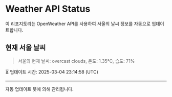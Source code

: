 
# Weather API Status

이 리포지토리는 OpenWeather API를 사용하여 서울의 날씨 정보를 자동으로 업데이트합니다.

## 현재 서울 날씨
> 서울의 현재 날씨: overcast clouds, 온도: 1.35°C, 습도: 71%

⏳ 업데이트 시간: 2025-03-04 23:14:58 (UTC)

---
자동 업데이트 봇에 의해 관리됩니다.
